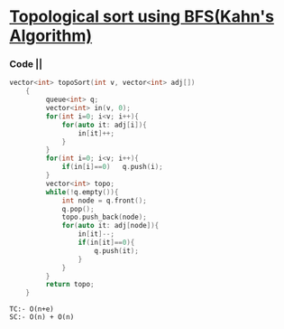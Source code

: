 # [Topological sort using BFS(Kahn's Algorithm)](https://practice.geeksforgeeks.org/problems/topological-sort/1)

### Code ||

``` .cpp
vector<int> topoSort(int v, vector<int> adj[]) 
	{
	     queue<int> q;
	     vector<int> in(v, 0);
	     for(int i=0; i<v; i++){
	         for(auto it: adj[i]){
	             in[it]++;
	         }
	     }
	     for(int i=0; i<v; i++){
	         if(in[i]==0)   q.push(i);
	     }
	     vector<int> topo;
	     while(!q.empty()){
	         int node = q.front();
	         q.pop();
	         topo.push_back(node);
	         for(auto it: adj[node]){
	             in[it]--;
	             if(in[it]==0){
	                 q.push(it);
	             }
	         }
	     }
	     return topo;
	}
```

```
TC:- O(n+e)
SC:- O(n) + O(n)
```
